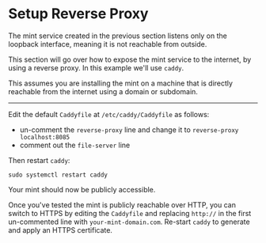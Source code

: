 # Setup Reverse Proxy

The mint service created in the previous section listens only on the loopback interface, meaning it is not reachable from outside.

This section will go over how to expose the mint service to the internet, by using a reverse proxy. In this example we'll use `caddy`.

This assumes you are installing the mint on a machine that is directly reachable from the internet using a domain or subdomain.

---

Edit the default `Caddyfile` at `/etc/caddy/Caddyfile` as follows:

* un-comment the `reverse-proxy` line and change it to `reverse-proxy localhost:8085`
* comment out the `file-server` line

Then restart `caddy`:

```
sudo systemctl restart caddy
```

Your mint should now be publicly accessible.

Once you've tested the mint is publicly reachable over HTTP, you can switch to HTTPS by editing the `Caddyfile` and replacing `http://` in the first un-commented line with `your-mint-domain.com`. Re-start `caddy` to generate and apply an HTTPS certificate.
